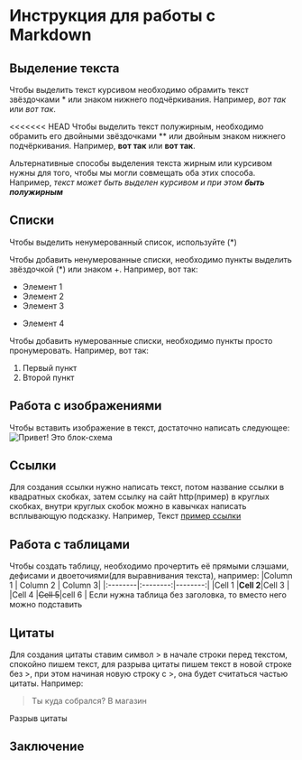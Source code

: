 # Инструкция для работы с Markdown

## Выделение текста

Чтобы выделить текст курсивом необходимо обрамить текст звёздочками * или знаком нижнего подчёркивания. Например, *вот так* или _вот так_.

<<<<<<< HEAD
Чтобы выделить текст полужирным, необходимо обрамить его двойными звёздочками ** или двойным знаком нижнего подчёркивания. Например, **вот так** или __вот так__.

Альтернативные способы выделения текста жирным или курсивом нужны для того, чтобы мы могли совмещать оба этих способа. Например, _текст может быть выделен курсивом и при этом **быть полужирным**_
## Списки
Чтобы выделить ненумерованный список, используйте (*)

Чтобы добавить ненумерованные списки, необходимо пункты выделить звёздочкой (*) или знаком +. Например, вот так:
* Элемент 1
* Элемент 2
* Элемент 3
+ Элемент 4

Чтобы добавить нумерованные списки, необходимо пункты просто пронумеровать. Например, вот так:
1. Первый пункт
2. Второй пункт


## Работа с изображениями 

Чтобы вставить изображение в текст, достаточно написать следующее: ![Привет! Это блок-схема](БлокСхемаИзКода.drawio.png)
## Ссылки
Для создания ссылки нужно написать текст, потом название ссылки в квадратных скобках, затем ссылку на сайт http(пример) в круглых скобках, внутри круглых скобок можно в кавычках написать всплывающую подсказку. Например, Текст [пример ссылки](http.example.com "Всплывающая подсказка")

## Работа с таблицами
Чтобы создать таблицу, необходимо прочертить её прямыми слэшами, дефисами и двоеточиями(для выравнивания текста), например:
|Column 1 | Column 2 | Column 3|
|:--------|:--------:|--------:|
|Cell 1   |**Cell 2**|Cell 3   |
|Cell 4   |~~Cell 5~~|cell 6   |
Если нужна таблица без заголовка, то вместо него можно подставить <!-- -->


## Цитаты

Для создания цитаты ставим символ > в начале строки перед текстом, спокойно пишем текст, для разрыва цитаты пишем текст в новой строке без >, при этом начиная новую строку с >, она будет считаться частью цитаты. Например:
> Ты куда собрался?
> В магазин

Разрыв цитаты

## Заключение


